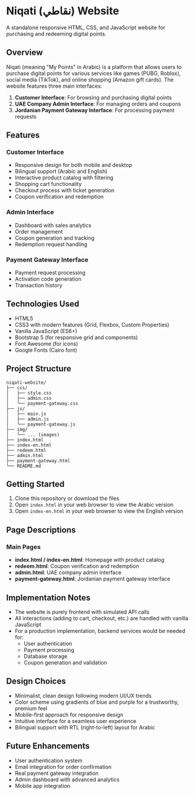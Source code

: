 # Niqati (نقاطي) Website

A standalone responsive HTML, CSS, and JavaScript website for purchasing and redeeming digital points.

## Overview

Niqati (meaning "My Points" in Arabic) is a platform that allows users to purchase digital points for various services like games (PUBG, Roblox), social media (TikTok), and online shopping (Amazon gift cards). The website features three main interfaces:

1. **Customer Interface**: For browsing and purchasing digital points
2. **UAE Company Admin Interface**: For managing orders and coupons
3. **Jordanian Payment Gateway Interface**: For processing payment requests

## Features

### Customer Interface
- Responsive design for both mobile and desktop
- Bilingual support (Arabic and English)
- Interactive product catalog with filtering
- Shopping cart functionality
- Checkout process with ticket generation
- Coupon verification and redemption

### Admin Interface
- Dashboard with sales analytics
- Order management
- Coupon generation and tracking
- Redemption request handling

### Payment Gateway Interface
- Payment request processing
- Activation code generation
- Transaction history

## Technologies Used

- HTML5
- CSS3 with modern features (Grid, Flexbox, Custom Properties)
- Vanilla JavaScript (ES6+)
- Bootstrap 5 (for responsive grid and components)
- Font Awesome (for icons)
- Google Fonts (Cairo font)

## Project Structure

```
niqati-website/
├── css/
│   ├── style.css
│   ├── admin.css
│   └── payment-gateway.css
├── js/
│   ├── main.js
│   ├── admin.js
│   └── payment-gateway.js
├── img/
│   └── ... (images)
├── index.html
├── index-en.html
├── redeem.html
├── admin.html
├── payment-gateway.html
└── README.md
```

## Getting Started

1. Clone this repository or download the files
2. Open `index.html` in your web browser to view the Arabic version
3. Open `index-en.html` in your web browser to view the English version

## Page Descriptions

### Main Pages
- **index.html / index-en.html**: Homepage with product catalog
- **redeem.html**: Coupon verification and redemption
- **admin.html**: UAE company admin interface
- **payment-gateway.html**: Jordanian payment gateway interface

## Implementation Notes

- The website is purely frontend with simulated API calls
- All interactions (adding to cart, checkout, etc.) are handled with vanilla JavaScript
- For a production implementation, backend services would be needed for:
  - User authentication
  - Payment processing
  - Database storage
  - Coupon generation and validation

## Design Choices

- Minimalist, clean design following modern UI/UX trends
- Color scheme using gradients of blue and purple for a trustworthy, premium feel
- Mobile-first approach for responsive design
- Intuitive interface for a seamless user experience
- Bilingual support with RTL (right-to-left) layout for Arabic

## Future Enhancements

- User authentication system
- Email integration for order confirmation
- Real payment gateway integration
- Admin dashboard with advanced analytics
- Mobile app integration
